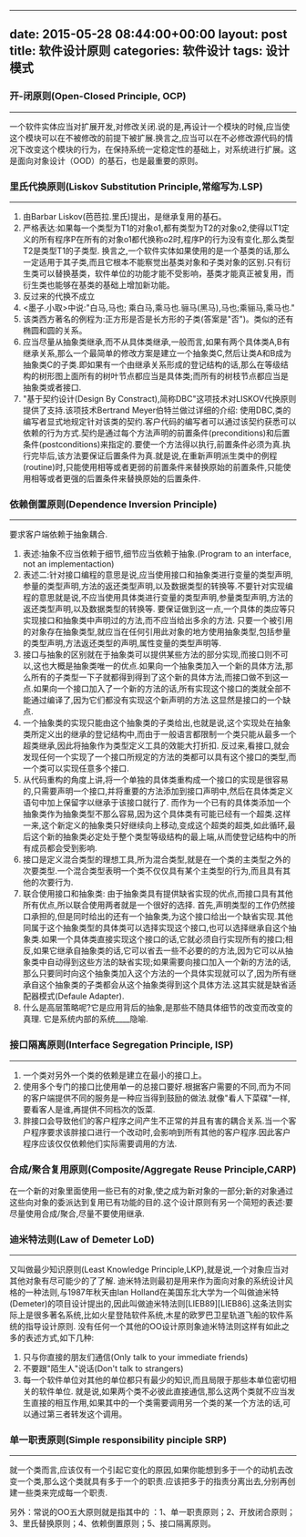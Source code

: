 
---
date: 2015-05-28 08:44:00+00:00
layout: post
title: 软件设计原则
categories: 软件设计
tags: 设计模式
---

### 开-闭原则(Open-Closed Principle, OCP)
---
一个软件实体应当对扩展开发,对修改关闭.说的是,再设计一个模块的时候,应当使这个模块可以在不被修改的前提下被扩展.换言之,应当可以在不必修改源代码的情况下改变这个模块的行为，在保持系统一定稳定性的基础上，对系统进行扩展。这是面向对象设计（OOD）的基石，也是最重要的原则。

### 里氏代换原则(Liskov Substitution Principle,常缩写为.LSP)
---
1. 由Barbar Liskov(芭芭拉.里氏)提出，是继承复用的基石。
2. 严格表达:如果每一个类型为T1的对象o1,都有类型为T2的对象o2,使得以T1定义的所有程序P在所有的对象o1都代换称o2时,程序P的行为没有变化,那么类型T2是类型T1的子类型.
    换言之,一个软件实体如果使用的是一个基类的话,那么一定适用于其子类,而且它根本不能察觉出基类对象和子类对象的区别.只有衍生类可以替换基类，软件单位的功能才能不受影响，基类才能真正被复用，而衍生类也能够在基类的基础上增加新功能。
3. 反过来的代换不成立
4. <墨子.小取>中说:"白马,马也; 乘白马,乘马也.骊马(黑马),马也;乘骊马,乘马也."
5. 该类西方著名的例程为:正方形是否是长方形的子类(答案是"否")。类似的还有椭圆和圆的关系。
6. 应当尽量从抽象类继承,而不从具体类继承,一般而言,如果有两个具体类A,B有继承关系,那么一个最简单的修改方案是建立一个抽象类C,然后让类A和B成为抽象类C的子类.即如果有一个由继承关系形成的登记结构的话,那么在等级结构的树形图上面所有的树叶节点都应当是具体类;而所有的树枝节点都应当是抽象类或者接口.
7. "基于契约设计(Design By Constract),简称DBC"这项技术对LISKOV代换原则提供了支持.该项技术Bertrand Meyer伯特兰做过详细的介绍:
使用DBC,类的编写者显式地规定针对该类的契约.客户代码的编写者可以通过该契约获悉可以依赖的行为方式.契约是通过每个方法声明的前置条件(preconditions)和后置条件(postconditions)来指定的.要使一个方法得以执行,前置条件必须为真.执行完毕后,该方法要保证后置条件为真.就是说,在重新声明派生类中的例程(routine)时,只能使用相等或者更弱的前置条件来替换原始的前置条件,只能使用相等或者更强的后置条件来替换原始的后置条件.

### 依赖倒置原则(Dependence Inversion Principle)
---
要求客户端依赖于抽象耦合.
1. 表述:抽象不应当依赖于细节,细节应当依赖于抽象.(Program to an interface, not an implementaction)
2. 表述二:针对接口编程的意思是说,应当使用接口和抽象类进行变量的类型声明,参量的类型声明,方法的返还类型声明,以及数据类型的转换等.不要针对实现编程的意思就是说,不应当使用具体类进行变量的类型声明,参量类型声明,方法的返还类型声明,以及数据类型的转换等.
   要保证做到这一点,一个具体的类应等只实现接口和抽象类中声明过的方法,而不应当给出多余的方法.
   只要一个被引用的对象存在抽象类型,就应当在任何引用此对象的地方使用抽象类型,包括参量的类型声明,方法返还类型的声明,属性变量的类型声明等.
3. 接口与抽象的区别就在于抽象类可以提供某些方法的部分实现,而接口则不可以,这也大概是抽象类唯一的优点.如果向一个抽象类加入一个新的具体方法,那么所有的子类型一下子就都得到得到了这个新的具体方法,而接口做不到这一点.如果向一个接口加入了一个新的方法的话,所有实现这个接口的类就全部不能通过编译了,因为它们都没有实现这个新声明的方法.这显然是接口的一个缺点.
4. 一个抽象类的实现只能由这个抽象类的子类给出,也就是说,这个实现处在抽象类所定义出的继承的登记结构中,而由于一般语言都限制一个类只能从最多一个超类继承,因此将抽象作为类型定义工具的效能大打折扣.
   反过来,看接口,就会发现任何一个实现了一个接口所规定的方法的类都可以具有这个接口的类型,而一个类可以实现任意多个接口.
5. 从代码重构的角度上讲,将一个单独的具体类重构成一个接口的实现是很容易的,只需要声明一个接口,并将重要的方法添加到接口声明中,然后在具体类定义语句中加上保留字以继承于该接口就行了.
   而作为一个已有的具体类添加一个抽象类作为抽象类型不那么容易,因为这个具体类有可能已经有一个超类.这样一来,这个新定义的抽象类只好继续向上移动,变成这个超类的超类,如此循环,最后这个新的抽象类必定处于整个类型等级结构的最上端,从而使登记结构中的所有成员都会受到影响.
6. 接口是定义混合类型的理想工具,所为混合类型,就是在一个类的主类型之外的次要类型.一个混合类型表明一个类不仅仅具有某个主类型的行为,而且具有其他的次要行为.
7. 联合使用接口和抽象类:
   由于抽象类具有提供缺省实现的优点,而接口具有其他所有优点,所以联合使用两者就是一个很好的选择.
   首先,声明类型的工作仍然接口承担的,但是同时给出的还有一个抽象类,为这个接口给出一个缺省实现.其他同属于这个抽象类型的具体类可以选择实现这个接口,也可以选择继承自这个抽象类.如果一个具体类直接实现这个接口的话,它就必须自行实现所有的接口;相反,如果它继承自抽象类的话,它可以省去一些不必要的的方法,因为它可以从抽象类中自动得到这些方法的缺省实现;如果需要向接口加入一个新的方法的话,那么只要同时向这个抽象类加入这个方法的一个具体实现就可以了,因为所有继承自这个抽象类的子类都会从这个抽象类得到这个具体方法.这其实就是缺省适配器模式(Defaule Adapter).
8. 什么是高层策略呢?它是应用背后的抽象,是那些不随具体细节的改变而改变的真理. 它是系统内部的系统____隐喻.

### 接口隔离原则(Interface Segregation Principle, ISP)
---
1. 一个类对另外一个类的依赖是建立在最小的接口上。
2. 使用多个专门的接口比使用单一的总接口要好.根据客户需要的不同,而为不同的客户端提供不同的服务是一种应当得到鼓励的做法.就像"看人下菜碟"一样,要看客人是谁,再提供不同档次的饭菜.
3. 胖接口会导致他们的客户程序之间产生不正常的并且有害的耦合关系.当一个客户程序要求该胖接口进行一个改动时,会影响到所有其他的客户程序.因此客户程序应该仅仅依赖他们实际需要调用的方法.
    
### 合成/聚合复用原则(Composite/Aggregate Reuse Principle,CARP)
在一个新的对象里面使用一些已有的对象,使之成为新对象的一部分;新的对象通过这些向对象的委派达到复用已有功能的目的.这个设计原则有另一个简短的表述:要尽量使用合成/聚合,尽量不要使用继承.

### 迪米特法则(Law of Demeter LoD)
---
又叫做最少知识原则(Least Knowledge Principle,LKP),就是说,一个对象应当对其他对象有尽可能少的了了解.
迪米特法则最初是用来作为面向对象的系统设计风格的一种法则,与1987年秋天由Ian Holland在美国东北大学为一个叫做迪米特(Demeter)的项目设计提出的,因此叫做迪米特法则[LIEB89][LIEB86].这条法则实际上是很多著名系统,比如火星登陆软件系统,木星的欧罗巴卫星轨道飞船的软件系统的指导设计原则.
没有任何一个其他的OO设计原则象迪米特法则这样有如此之多的表述方式,如下几种:
1. 只与你直接的朋友们通信(Only talk to your immediate friends)
2. 不要跟"陌生人"说话(Don't talk to strangers)
3. 每一个软件单位对其他的单位都只有最少的知识,而且局限于那些本单位密切相关的软件单位.
就是说,如果两个类不必彼此直接通信,那么这两个类就不应当发生直接的相互作用,如果其中的一个类需要调用另一个类的某一个方法的话,可以通过第三者转发这个调用。

### 单一职责原则(Simple responsibility pinciple SRP)
---
就一个类而言,应该仅有一个引起它变化的原因,如果你能想到多于一个的动机去改变一个类,那么这个类就具有多于一个的职责.应该把多于的指责分离出去,分别再创建一些类来完成每一个职责.

另外：常说的OO五大原则就是指其中的 ：1、单一职责原则；2、开放闭合原则；3、里氏替换原则；4、依赖倒置原则；5、接口隔离原则。
